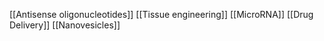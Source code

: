 [[Antisense oligonucleotides]]
[[Tissue engineering]]
[[MicroRNA]]
[[Drug Delivery]]
[[Nanovesicles]]
